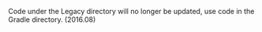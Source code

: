 Code under the Legacy directory will no longer be updated, use code in the Gradle directory. (2016.08)
